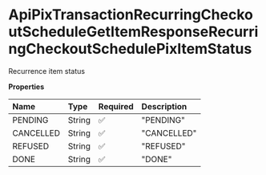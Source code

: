 # ApiPixTransactionRecurringCheckoutScheduleGetItemResponseRecurringCheckoutSchedulePixItemStatus

Recurrence item status

**Properties**

| Name      | Type   | Required | Description |
| :-------- | :----- | :------- | :---------- |
| PENDING   | String | ✅       | "PENDING"   |
| CANCELLED | String | ✅       | "CANCELLED" |
| REFUSED   | String | ✅       | "REFUSED"   |
| DONE      | String | ✅       | "DONE"      |

<!-- This file was generated by liblab | https://liblab.com/ -->
